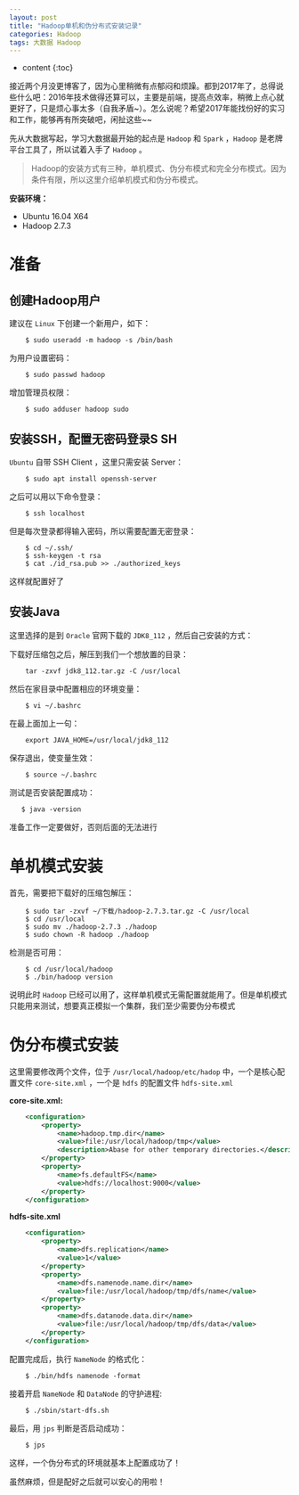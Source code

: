 ```yaml
---
layout: post
title: "Hadoop单机和伪分布式安装记录"
categories: Hadoop
tags: 大数据 Hadoop
---
```


* content
{:toc}

接近两个月没更博客了，因为心里稍微有点郁闷和烦躁。都到2017年了，总得说些什么吧：2016年技术做得还算可以，主要是前端，提高点效率，稍微上点心就更好了，只是烦心事太多（自我矛盾~）。怎么说呢？希望2017年能找份好的实习和工作，能够再有所突破吧，闲扯这些~~





先从大数据写起，学习大数据最开始的起点是 `Hadoop` 和 `Spark` ，`Hadoop` 是老牌平台工具了，所以试着入手了 `Hadoop` 。

> Hadoop的安装方式有三种，单机模式、伪分布模式和完全分布模式。因为条件有限，所以这里介绍单机模式和伪分布模式。

**安装环境：**

* Ubuntu 16.04 X64
* Hadoop 2.7.3

# 准备

## 创建Hadoop用户

建议在 `Linux` 下创建一个新用户，如下：

```shell
    $ sudo useradd -m hadoop -s /bin/bash
```

为用户设置密码：

```shell
    $ sudo passwd hadoop
```

增加管理员权限：

```shell
    $ sudo adduser hadoop sudo
```

## 安装SSH，配置无密码登录S SH

`Ubuntu` 自带 SSH Client ，这里只需安装 Server：

```shell
    $ sudo apt install openssh-server
```

之后可以用以下命令登录：

```shell
    $ ssh localhost
```

但是每次登录都得输入密码，所以需要配置无密登录：

```shell
    $ cd ~/.ssh/
    $ ssh-keygen -t rsa
    $ cat ./id_rsa.pub >> ./authorized_keys
```

这样就配置好了

## 安装Java

这里选择的是到 `Oracle` 官网下载的 `JDK8_112` ，然后自己安装的方式：

下载好压缩包之后，解压到我们一个想放置的目录：

```shell
    tar -zxvf jdk8_112.tar.gz -C /usr/local
```

然后在家目录中配置相应的环境变量：

```shell
    $ vi ~/.bashrc
```

在最上面加上一句：

```shell
    export JAVA_HOME=/usr/local/jdk8_112
```

保存退出，使变量生效：

```shell
    $ source ~/.bashrc
```


测试是否安装配置成功：

```shell
   $ java -version     
```


准备工作一定要做好，否则后面的无法进行

# 单机模式安装

首先，需要把下载好的压缩包解压：

```shell
    $ sudo tar -zxvf ~/下载/hadoop-2.7.3.tar.gz -C /usr/local
    $ cd /usr/local
    $ sudo mv ./hadoop-2.7.3 ./hadoop
    $ sudo chown -R hadoop ./hadoop
```

检测是否可用：

```shell
    $ cd /usr/local/hadoop
    $ ./bin/hadoop version
```

说明此时 `Hadoop` 已经可以用了，这样单机模式无需配置就能用了。但是单机模式只能用来测试，想要真正模拟一个集群，我们至少需要伪分布模式

# 伪分布模式安装

这里需要修改两个文件，位于 `/usr/local/hadoop/etc/hadop` 中，一个是核心配置文件 `core-site.xml` ，一个是 `hdfs` 的配置文件 `hdfs-site.xml`

**core-site.xml:**

```xml
    <configuration>
        <property>
            <name>hadoop.tmp.dir</name>
            <value>file:/usr/local/hadoop/tmp</value>
            <description>Abase for other temporary directories.</description>
        </property>
        <property>
            <name>fs.defaultFS</name>
            <value>hdfs://localhost:9000</value>
        </property>
    </configuration>
```

**hdfs-site.xml**

```xml
    <configuration>
        <property>
            <name>dfs.replication</name>
            <value>1</value>
        </property>
        <property>
            <name>dfs.namenode.name.dir</name>
            <value>file:/usr/local/hadoop/tmp/dfs/name</value>
        </property>
        <property>
            <name>dfs.datanode.data.dir</name>
            <value>file:/usr/local/hadoop/tmp/dfs/data</value>
        </property>
    </configuration>
```

配置完成后，执行 `NameNode` 的格式化：

```shell
    $ ./bin/hdfs namenode -format
```

接着开启 `NameNode` 和 `DataNode` 的守护进程:

```shell
    $ ./sbin/start-dfs.sh
```

最后，用 `jps` 判断是否启动成功：

```shell
    $ jps
```

这样，一个伪分布式的环境就基本上配置成功了！

虽然麻烦，但是配好之后就可以安心的用啦！

